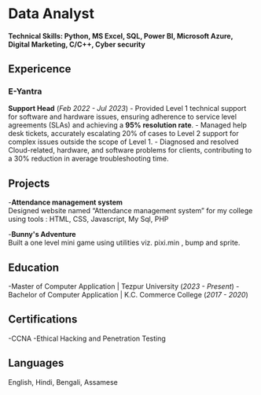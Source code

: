 # Data Analyst
#### Technical Skills: Python, MS Excel, SQL, Power BI, Microsoft Azure, Digital Marketing, C/C++, Cyber security

## Expericence
### E-Yantra
 **Support Head** (_Feb 2022 - Jul 2023_)
    - Provided Level 1 technical support for software and hardware issues, ensuring adherence to service level agreements (SLAs) and achieving a **95% resolution rate**.
    - Managed help desk tickets, accurately escalating 20% of cases to Level 2 support for complex issues outside the scope of Level 1.
    - Diagnosed and resolved Cloud-related, hardware, and software problems for clients, contributing to a 30% reduction in average troubleshooting time.

## Projects
-**Attendance management system**<br>
Designed website named “Attendance management system” for my college using tools :
HTML, CSS, Javascript, My Sql, PHP

-**Bunny's Adventure**<br>
Built a one level mini game using utilities viz. pixi.min , bump and sprite.

## Education
-Master of Computer Application | Tezpur University (_2023 - Present_)
-Bachelor of Computer Application | K.C. Commerce College (_2017 - 2020_)

## Certifications
-CCNA
-Ethical Hacking and Penetration Testing

## Languages
English, Hindi, Bengali, Assamese